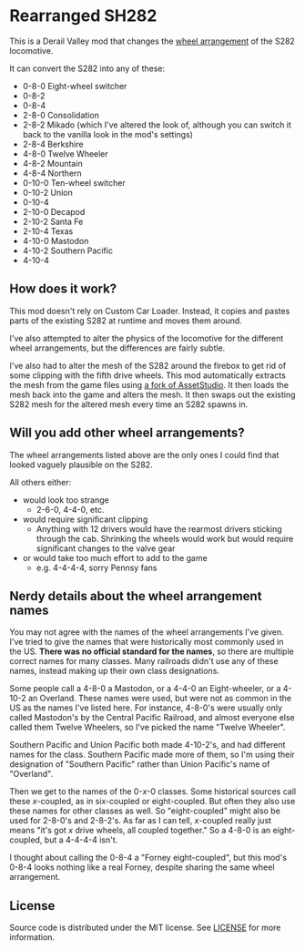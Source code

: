 # Rearranged SH282

This is a Derail Valley mod that changes the [wheel arrangement](https://en.wikipedia.org/wiki/Wheel_arrangement) of the S282 locomotive.

It can convert the S282 into any of these:
- 0-8-0 Eight-wheel switcher
- 0-8-2
- 0-8-4
- 2-8-0 Consolidation
- 2-8-2 Mikado (which I've altered the look of, although you can switch it back to the vanilla look in the mod's settings)
- 2-8-4 Berkshire
- 4-8-0 Twelve Wheeler
- 4-8-2 Mountain
- 4-8-4 Northern
- 0-10-0 Ten-wheel switcher
- 0-10-2 Union
- 0-10-4
- 2-10-0 Decapod
- 2-10-2 Santa Fe
- 2-10-4 Texas
- 4-10-0 Mastodon
- 4-10-2 Southern Pacific
- 4-10-4

## How does it work?

This mod doesn't rely on Custom Car Loader. Instead, it copies and pastes parts of the existing S282 at runtime and moves them around.

I've also attempted to alter the physics of the locomotive for the different wheel arrangements, but the differences are fairly subtle.

I've also had to alter the mesh of the S282 around the firebox to get rid of some clipping with the fifth drive wheels. This mod automatically extracts the mesh from the game files using [a fork of AssetStudio](https://github.com/aelurum/AssetStudio). It then loads the mesh back into the game and alters the mesh. It then swaps out the existing S282 mesh for the altered mesh every time an S282 spawns in.

## Will you add other wheel arrangements?

The wheel arrangements listed above are the only ones I could find that looked vaguely plausible on the S282.

All others either:
- would look too strange
	- 2-6-0, 4-4-0, etc.
- would require significant clipping 
	- Anything with 12 drivers would have the rearmost drivers sticking through the cab. Shrinking the wheels would work but would require significant changes to the valve gear
- or would take too much effort to add to the game
	- e.g. 4-4-4-4, sorry Pennsy fans

## Nerdy details about the wheel arrangement names

You may not agree with the names of the wheel arrangements I've given. I've tried to give the names that were historically most commonly used in the US. **There was no official standard for the names**, so there are multiple correct names for many classes. Many railroads didn't use any of these names, instead making up their own class designations.

Some people call a 4-8-0 a Mastodon, or a 4-4-0 an Eight-wheeler, or a 4-10-2 an Overland. These names were used, but were not as common in the US as the names I've listed here. For instance, 4-8-0's were usually only called Mastodon's by the Central Pacific Railroad, and almost everyone else called them Twelve Wheelers, so I've picked the name "Twelve Wheeler".

Southern Pacific and Union Pacific both made 4-10-2's, and had different names for the class. Southern Pacific made more of them, so I'm using their designation of "Southern Pacific" rather than Union Pacific's name of "Overland".

Then we get to the names of the 0-*x*-0 classes. Some historical sources call these *x*-coupled, as in six-coupled or eight-coupled. But often they also use these names for other classes as well. So "eight-coupled" might also be used for 2-8-0's and 2-8-2's. As far as I can tell, *x*-coupled really just means "it's got *x* drive wheels, all coupled together." So a 4-8-0 is an eight-coupled, but a 4-4-4-4 isn't.

I thought about calling the 0-8-4 a "Forney eight-coupled", but this mod's 0-8-4 looks nothing like a real Forney, despite sharing the same wheel arrangement.

## License

Source code is distributed under the MIT license.
See [LICENSE](LICENSE) for more information.
